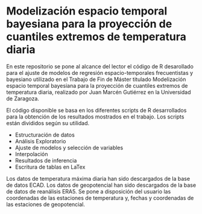 # Modelización espacio temporal bayesiana para la proyección de cuantiles extremos de temperatura diaria
En este repositorio se pone al alcance del lector el código de R desarollado para el ajuste de modelos de regresión espacio-temporales frecuentistas y bayesiano utilizado en el Trabajo de Fin de Máster titulado Modelización espacio temporal bayesiana para la proyección de cuantiles extremos de temperatura diaria, realizado por Juan Marcén Gutiérrez en la Universidad de Zaragoza. 

El código disponible se basa en los diferentes scripts de R desarrollados para la obtención de los resultados mostrados en el trabajo. Los scripts están divididos según su utilidad.

- Estructuración de datos
- Análisis Exploratorio
- Ajuste de modelos y selección de variables
- Interpolación
- Resultados de inferencia
- Escritura de tablas en LaTex

Los datos de temperatura máxima diaria han sido descargados de la base de datos ECAD. Los datos de geopotencial han sido descargados de la base de datos de reanálisis ERA5. Se pone a disposición del usuario las coordenadas de las estaciones de temperatura y, fechas y coordenadas de las estaciones de geopotencial. 
